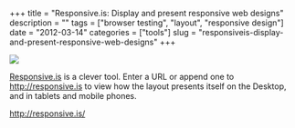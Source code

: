 +++
title = "Responsive.is: Display and present responsive web designs"
description = ""
tags = ["browser testing", "layout", "responsive design"]
date = "2012-03-14"
categories = ["tools"]
slug = "responsiveis-display-and-present-responsive-web-designs"
+++


<div class="tool-screenshot mb1"><a href="http://responsive.is/"><img id="bluga-thumbnail-2688" class="bluga-thumbnail custom" src="//konigi.com/media/bluga/
wt522fb9445b9db_custom.jpg"/></a></div><p><a href="http://responsive.is/">Responsive.is</a> is a clever tool. Enter a URL or append one to <a href="http://responsive.is/" title="http://responsive.is"><a href="http://responsive.is/">http://responsive.is</a></a> to view how the layout presents itself on the Desktop, and in tablets and mobile phones.</p>

  
<p><a href="http://responsive.is/">http://responsive.is/</a></p>
      
